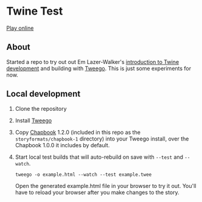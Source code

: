 # Twine Test

[Play online](https://islemaster.github.io/twine-test)

## About

Started a repo to try out out Em Lazer-Walker's [introduction to Twine development](https://dev.to/lazerwalker/a-modern-developer-s-workflow-for-twine-4imp) and building with [Tweego](https://www.motoslave.net/tweego/). This is just some experiments for now.

## Local development

1. Clone the repository
2. Install [Tweego](https://www.motoslave.net/tweego/)
3. Copy [Chapbook](https://klembot.github.io/chapbook/) 1.2.0 (included in this repo as the `storyformats/chapbook-1` directory) into your Tweego install, over the Chapbook 1.0.0 it includes by default.
4. Start local test builds that will auto-rebuild on save with `--test` and `--watch`.

   ```
   tweego -o example.html --watch --test example.twee
   ```

   Open the generated example.html file in your browser to try it out. You'll have to reload your browser after you make changes to the story.
